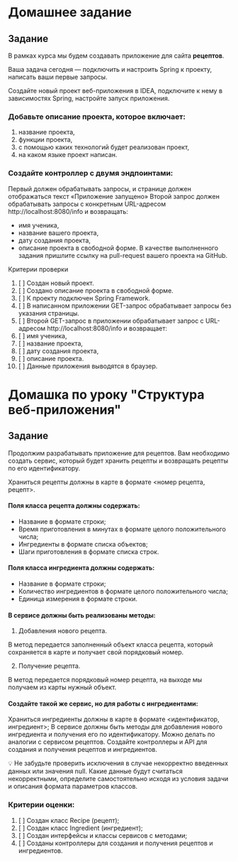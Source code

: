 # Домашнее задание

## Задание

В рамках курса мы будем создавать приложение для сайта **рецептов**.

Ваша задача сегодня — подключить и настроить Spring к проекту, написать ваши первые запросы.

Создайте новый проект веб-приложения в IDEA, подключите к нему в зависимостях Spring, настройте запуск приложения.

### Добавьте описание проекта, которое включает:

1. название проекта,
2. функции проекта,
3. с помощью каких технологий будет реализован проект,
4. на каком языке проект написан.

### Создайте контроллер с двумя эндпоинтами:

Первый должен обрабатывать запросы, и странице должен отображаться текст «Приложение запущено»
Второй запрос должен обрабатывать запросы с конкретным URL-адресом http://localhost:8080/info и возвращать:
* имя ученика,
* название вашего проекта,
* дату создания проекта,
* описание проекта в свободной форме.
В качестве выполненного задания пришлите ссылку на pull-request вашего проекта на GitHub.

Критерии проверки
1. [ ] Создан новый проект.
2. [ ] Создано описание проекта в свободной форме.
3. [ ] К проекту подключен Spring Framework.
4. [ ] В написанном приложении GET-запрос обрабатывает запросы без указания страницы.
5. [ ] Второй GET-запрос в приложении обрабатывает запрос с URL-адресом http://localhost:8080/info и возвращает:
6. [ ] имя ученика,
7. [ ] название проекта,
8. [ ] дату создания проекта,
9. [ ] описание проекта.
10. [ ] Данные приложения выводятся в браузер.

# Домашка по уроку "Структура веб-приложения"

## Задание

Продолжим разрабатывать приложение для рецептов. Вам необходимо создать сервис, который будет хранить рецепты и возвращать рецепты по его идентификатору.

Храниться рецепты должны в карте в формате <номер рецепта, рецепт>.

#### Поля класса рецепта должны содержать:

* Название в формате строки;
* Время приготовления в минутах в формате целого положительного числа;
* Ингредиенты в формате списка объектов;
* Шаги приготовления в формате списка строк.

#### Поля класса ингредиента должны содержать:

* Название в формате строки;
* Количество ингредиентов в формате целого положительного числа;
* Единица измерения в формате строки.

#### В сервисе должны быть реализованы методы:

1. Добавления нового рецепта.

В метод передается заполненный объект класса рецепта, который сохраняется в карте и получает свой порядковый номер.

2. Получение рецепта.

В метод передается порядковый номер рецепта, на выходе мы получаем из карты нужный объект.

#### Создайте такой же сервис, но для работы с ингредиентами:

Храниться ингредиенты должны в карте в формате <идентификатор, ингредиент>;
В сервисе должны быть методы для добавления нового ингредиента и получения его по идентификатору. Можно делать по аналогии с сервисом рецептов.
Создайте контроллеры и API для создания и получения рецептов и ингредиентов.

💡 Не забудьте проверить исключения в случае некорректно введенных данных или значения null. Какие данные будут считаться некорректными, определите самостоятельно исходя из условия задачи и описания формата параметров классов.

### Критерии оценки:
1. [ ] Создан класс Recipe (рецепт);
2. [ ] Создан класс Ingredient (ингредиент);
3. [ ] Создан интерфейсы и классы сервисов с методами;
4. [ ] Созданы контроллеры для создания и получения рецептов и ингредиентов.